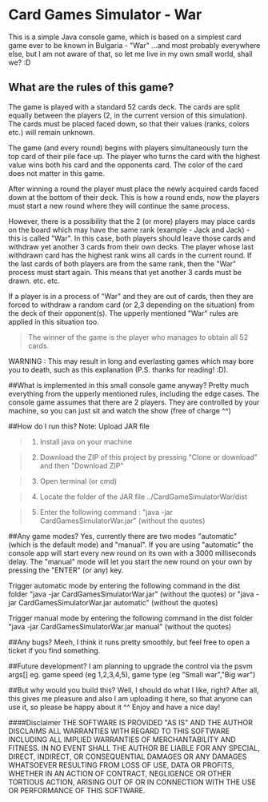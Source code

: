 # Card Games Simulator - War
This is a simple Java console game, which is based on a simplest card game ever to be known in Bulgaria - "War" ...and most probably 
everywhere else, but I am not aware of that, so let me live in my own small world, shall we? :D 

## What are the rules of this game?
The game is played with a standard 52 cards deck. The cards are split equally between the players (2, in the current version 
of this simulation). The cards must be placed faced down, so that their values (ranks, colors etc.) will remain unknown.

The game (and every round) begins with players simultaneously turn the top card of their pile face up. The player who turns
the card with the highest value wins both his card and the opponents card. The color of the card does not matter in this game.

After winning a round the player must place the newly acquired cards faced down at the bottom of their deck. This is how a
round ends, now the players must start a new round where they will continue the same process. 

However, there is a possibility that the 2 (or more) players may place cards on the board which may have the same rank 
(example - Jack and Jack) - this is called "War". In this case, both players should leave those cards and withdraw 
yet another 3 cards from their own decks. The player whose last withdrawn card has the highest rank wins all cards in the current 
round. If the last cards of both players are from the same rank, then the "War" process must start again. This means that yet
another 3 cards must be drawn. etc. etc.

If a player is in a process of "War" and they are out of cards, then they are forced to withdraw a random card (or 2,3 
depending on the situation) from the deck of their opponent(s). The upperly mentioned "War" rules are applied in this situation
too.

>The winner of the game is the player who manages to obtain all 52 cards. 

WARNING : This may result in long and everlasting games which may bore you to death, such as this explanation (P.S. thanks 
for reading! :D). 

##What is implemented in this small console game anyway?
Pretty much everything from the upperly mentioned rules, including the edge cases. The console game assumes that there are 2 
players. They are controlled by your machine, so you can just sit and watch the show (free of charge ^^)

##How do I run this?
Note: Upload JAR file

>1. Install java on your machine

>2. Download the ZIP of this project by pressing "Clone or download" and then "Download ZIP"

>3. Open terminal (or cmd)

>4. Locate the folder of the JAR file ../CardGameSimulatorWar/dist

>5. Enter the following command : "java -jar CardGamesSimulatorWar.jar" (without the quotes)


##Any game modes?
Yes, currently there are two modes "automatic" (which is the default mode) and "manual". If you are using "automatic" the 
console app will start every new round on its own with a 3000 milliseconds delay. The "manual" mode will let you start the
new round on your own by pressing the "ENTER" (or any) key.

Trigger automatic mode by entering the following command in the dist folder "java -jar CardGamesSimulatorWar.jar" (without 
the quotes) or "java -jar CardGamesSimulatorWar.jar automatic" (without the quotes)

Trigger manual mode by entering the following command in the dist folder "java -jar CardGamesSimulatorWar.jar manual" (without 
the quotes)

##Any bugs?
Meeh, I think it runs pretty smoothly, but feel free to open a ticket if you find something.

##Future development?
I am planning to upgrade the control via the psvm args[] eg. game speed (eg 1,2,3,4,5), game type (eg "Small war","Big war")

##But why would you build this?
Well, I should do what I like, right? After all, this gives me pleasure and also I am uploading it here, so that anyone can
use it, so please be happy about it ^^ Enjoy and have a nice day!

####Disclaimer
    THE SOFTWARE IS PROVIDED "AS IS" AND THE AUTHOR DISCLAIMS ALL WARRANTIES WITH REGARD TO THIS SOFTWARE 
    INCLUDING ALL IMPLIED WARRANTIES OF MERCHANTABILITY AND FITNESS. IN NO EVENT SHALL THE AUTHOR BE LIABLE 
    FOR ANY SPECIAL, DIRECT, INDIRECT, OR CONSEQUENTIAL DAMAGES OR ANY DAMAGES WHATSOEVER RESULTING FROM 
    LOSS OF USE, DATA OR PROFITS, WHETHER IN AN ACTION OF CONTRACT, NEGLIGENCE OR OTHER TORTIOUS ACTION, 
    ARISING OUT OF OR IN CONNECTION WITH THE USE OR PERFORMANCE OF THIS SOFTWARE.
